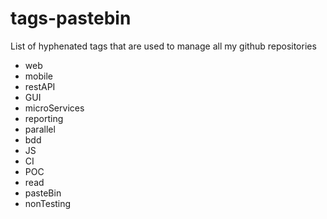 # tags-pastebin
List of hyphenated tags that are used to manage all my github repositories


* web
* mobile
* restAPI
* GUI
* microServices
* reporting
* parallel
* bdd
* JS
* CI
* POC
* read
* pasteBin
* nonTesting
